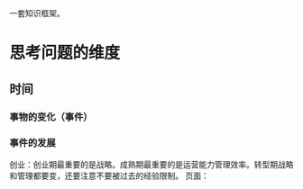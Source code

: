 一套知识框架。
# 思考问题的维度
## 时间
### 事物的变化（事件）
### 事件的发展
创业：创业期最重要的是战略。成熟期最重要的是运营能力管理效率。转型期战略和管理都要变，还要注意不要被过去的经验限制。
页面：